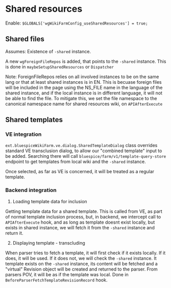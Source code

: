# Shared resources

Enable: `$GLOBALS['wgWikiFarmConfig_useSharedResources'] = true;`

## Shared files

Assumes: Existence of `-shared` instance.

A new `wgForeignFileRepos` is added, that points to the `-shared` instance.
This is done in `maybeSetupSharedResources` or `Dispatcher`

Note: ForeignFileRepos relies on all involved instances to be on the same lang or that at least shared instances 
is in EN. This is becuase foreign files
will be included in the page using the NS_FILE name in the language of the shared instance, and if the local instance
is in different language, it will not be able to find the file. 
To mitigate this, we set the file namespace to the canonical namespace name for shared resources wiki, on `APIAfterExecute`

## Shared templates

### VE integration

`ext.bluespiceWikiFarm.ve.dialog.SharedTemplateDialog` class overrides standard VE transclusion dialog,
to allow our "combined template" input to be added. Searching there will call
`bluespice/farm/v1/template-query-store` endpoint to get templates from local wiki and the `-shared` instance.

Once selected, as far as VE is concerned, it will be treated as a regular template.

### Backend integration

1. Loading template data for inclusion

Getting template data for a shared template. This is called from VE, as part of normal template inclusion process,
but, in backend, we intercept call to `APIAfterExecute` hook, and as long as template doesnt exist locally,
but exists in shared instance, we will fetch it from the `-shared` instance and return it.

2. Displaying template - transcluding

When parser tries to fetch a template, it will first check if it exists locally.
If it does, it will be used. If it does not, we will check the `-shared` instance.
It template exists on the `-shared` instance, its content will be fetched and a "virtual" Revision object will be 
created and returned to the parser. From parsers POV, it will be as if the template was local.
Done in `BeforeParserFetchTemplateRevisionRecord` hook.

 